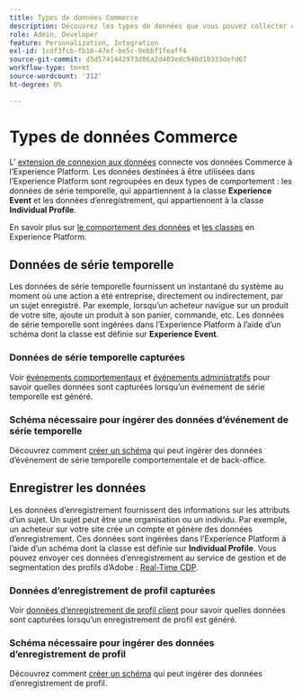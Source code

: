 ```yaml
---
title: Types de données Commerce
description: Découvrez les types de données que vous pouvez collecter et envoyer à l’Experience Platform.
role: Admin, Developer
feature: Personalization, Integration
exl-id: 1cdf3fcb-fb16-47ef-be5c-0ebbf1feaff4
source-git-commit: d5d5741442973d86a2d403edc940d18333defd67
workflow-type: tm+mt
source-wordcount: '312'
ht-degree: 0%

---
```


# Types de données Commerce

L’ [ extension de connexion aux données](overview.md) connecte vos données Commerce à l’Experience Platform. Les données destinées à être utilisées dans l’Experience Platform sont regroupées en deux types de comportement : les données de série temporelle, qui appartiennent à la classe **Experience Event** et les données d’enregistrement, qui appartiennent à la classe **Individual Profile**.

En savoir plus sur [le comportement des données](https://experienceleague.adobe.com/docs/experience-platform/xdm/schema/composition.html#data-behaviors) et [les classes](https://experienceleague.adobe.com/docs/experience-platform/xdm/schema/composition.html#class) en Experience Platform.

## Données de série temporelle

Les données de série temporelle fournissent un instantané du système au moment où une action a été entreprise, directement ou indirectement, par un sujet enregistré. Par exemple, lorsqu’un acheteur navigue sur un produit de votre site, ajoute un produit à son panier, commande, etc. Les données de série temporelle sont ingérées dans l’Experience Platform à l’aide d’un schéma dont la classe est définie sur **Experience Event**.

### Données de série temporelle capturées

Voir [événements comportementaux](events.md) et [événements administratifs](events-backoffice.md) pour savoir quelles données sont capturées lorsqu’un événement de série temporelle est généré.

### Schéma nécessaire pour ingérer des données d’événement de série temporelle

Découvrez comment [créer un schéma](update-xdm.md) qui peut ingérer des données d’événement de série temporelle comportementale et de back-office.

## Enregistrer les données

Les données d’enregistrement fournissent des informations sur les attributs d’un sujet. Un sujet peut être une organisation ou un individu. Par exemple, un acheteur sur votre site crée un compte et génère des données d’enregistrement. Ces données sont ingérées dans l’Experience Platform à l’aide d’un schéma dont la classe est définie sur **Individual Profile**. Vous pouvez envoyer ces données d’enregistrement au service de gestion et de segmentation des profils d’Adobe : [Real-Time CDP](https://experienceleague.adobe.com/docs/experience-platform/rtcdp/intro/rtcdp-intro/overview.html?lang=fr).

### Données d’enregistrement de profil capturées

Voir [données d’enregistrement de profil client](events-profilerecord.md) pour savoir quelles données sont capturées lorsqu’un enregistrement de profil est généré.

### Schéma nécessaire pour ingérer des données d’enregistrement de profil

Découvrez comment [créer un schéma](profile-data.md) qui peut ingérer des données d’enregistrement de profil.

